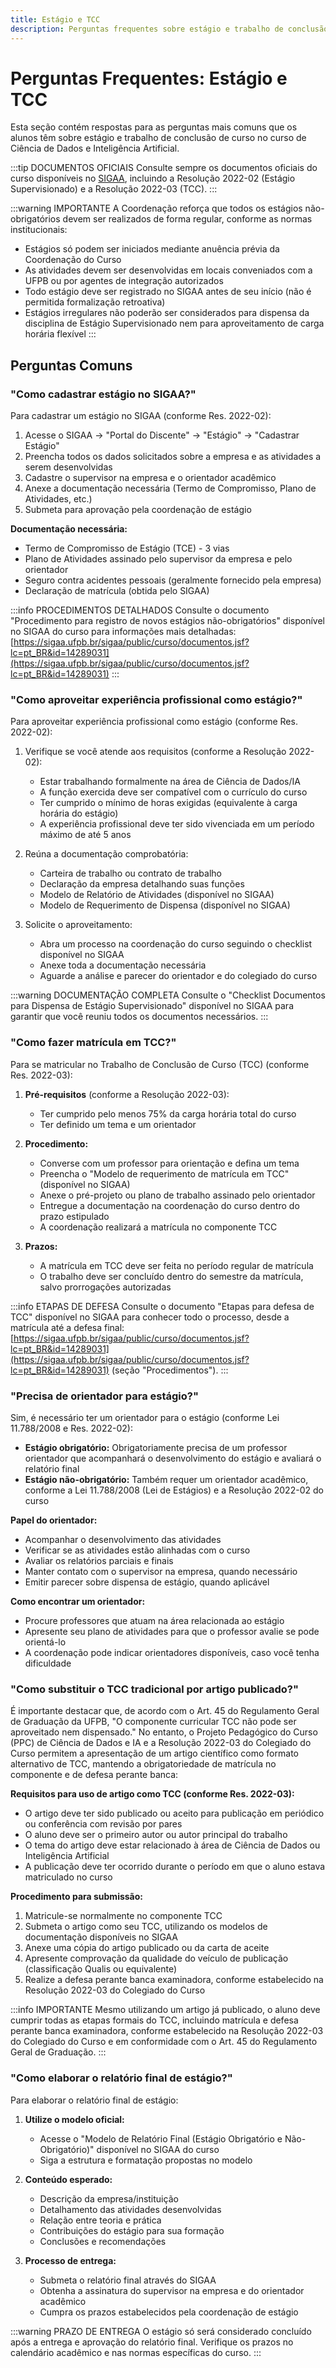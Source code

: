 ```yaml
---
title: Estágio e TCC
description: Perguntas frequentes sobre estágio e trabalho de conclusão de curso
---
```


# Perguntas Frequentes: Estágio e TCC

Esta seção contém respostas para as perguntas mais comuns que os alunos têm sobre estágio e trabalho de conclusão de curso no curso de Ciência de Dados e Inteligência Artificial.

:::tip DOCUMENTOS OFICIAIS
Consulte sempre os documentos oficiais do curso disponíveis no [SIGAA](https://sigaa.ufpb.br/sigaa/public/curso/documentos.jsf?lc=pt_BR&id=14289031), incluindo a Resolução 2022-02 (Estágio Supervisionado) e a Resolução 2022-03 (TCC).
:::

:::warning IMPORTANTE
A Coordenação reforça que todos os estágios não-obrigatórios devem ser realizados de forma regular, conforme as normas institucionais:
- Estágios só podem ser iniciados mediante anuência prévia da Coordenação do Curso
- As atividades devem ser desenvolvidas em locais conveniados com a UFPB ou por agentes de integração autorizados
- Todo estágio deve ser registrado no SIGAA antes de seu início (não é permitida formalização retroativa)
- Estágios irregulares não poderão ser considerados para dispensa da disciplina de Estágio Supervisionado nem para aproveitamento de carga horária flexível
:::

## Perguntas Comuns

### "Como cadastrar estágio no SIGAA?"

Para cadastrar um estágio no SIGAA (conforme Res. 2022-02):

1. Acesse o SIGAA → "Portal do Discente" → "Estágio" → "Cadastrar Estágio"
2. Preencha todos os dados solicitados sobre a empresa e as atividades a serem desenvolvidas
3. Cadastre o supervisor na empresa e o orientador acadêmico
4. Anexe a documentação necessária (Termo de Compromisso, Plano de Atividades, etc.)
5. Submeta para aprovação pela coordenação de estágio

**Documentação necessária:**
- Termo de Compromisso de Estágio (TCE) - 3 vias
- Plano de Atividades assinado pelo supervisor da empresa e pelo orientador
- Seguro contra acidentes pessoais (geralmente fornecido pela empresa)
- Declaração de matrícula (obtida pelo SIGAA)

:::info PROCEDIMENTOS DETALHADOS
Consulte o documento "Procedimento para registro de novos estágios não-obrigatórios" disponível no SIGAA do curso para informações mais detalhadas: [https://sigaa.ufpb.br/sigaa/public/curso/documentos.jsf?lc=pt_BR&id=14289031](https://sigaa.ufpb.br/sigaa/public/curso/documentos.jsf?lc=pt_BR&id=14289031)
:::

### "Como aproveitar experiência profissional como estágio?"

Para aproveitar experiência profissional como estágio (conforme Res. 2022-02):

1. Verifique se você atende aos requisitos (conforme a Resolução 2022-02):
   - Estar trabalhando formalmente na área de Ciência de Dados/IA
   - A função exercida deve ser compatível com o currículo do curso
   - Ter cumprido o mínimo de horas exigidas (equivalente à carga horária do estágio)
   - A experiência profissional deve ter sido vivenciada em um período máximo de até 5 anos

2. Reúna a documentação comprobatória:
   - Carteira de trabalho ou contrato de trabalho
   - Declaração da empresa detalhando suas funções
   - Modelo de Relatório de Atividades (disponível no SIGAA)
   - Modelo de Requerimento de Dispensa (disponível no SIGAA)

3. Solicite o aproveitamento:
   - Abra um processo na coordenação do curso seguindo o checklist disponível no SIGAA
   - Anexe toda a documentação necessária
   - Aguarde a análise e parecer do orientador e do colegiado do curso

:::warning DOCUMENTAÇÃO COMPLETA
Consulte o "Checklist Documentos para Dispensa de Estágio Supervisionado" disponível no SIGAA para garantir que você reuniu todos os documentos necessários.
:::

### "Como fazer matrícula em TCC?"

Para se matricular no Trabalho de Conclusão de Curso (TCC) (conforme Res. 2022-03):

1. **Pré-requisitos** (conforme a Resolução 2022-03):
   - Ter cumprido pelo menos 75% da carga horária total do curso
   - Ter definido um tema e um orientador

2. **Procedimento:**
   - Converse com um professor para orientação e defina um tema
   - Preencha o "Modelo de requerimento de matrícula em TCC" (disponível no SIGAA)
   - Anexe o pré-projeto ou plano de trabalho assinado pelo orientador
   - Entregue a documentação na coordenação do curso dentro do prazo estipulado
   - A coordenação realizará a matrícula no componente TCC

3. **Prazos:**
   - A matrícula em TCC deve ser feita no período regular de matrícula
   - O trabalho deve ser concluído dentro do semestre da matrícula, salvo prorrogações autorizadas

:::info ETAPAS DE DEFESA
Consulte o documento "Etapas para defesa de TCC" disponível no SIGAA para conhecer todo o processo, desde a matrícula até a defesa final: [https://sigaa.ufpb.br/sigaa/public/curso/documentos.jsf?lc=pt_BR&id=14289031](https://sigaa.ufpb.br/sigaa/public/curso/documentos.jsf?lc=pt_BR&id=14289031) (seção "Procedimentos").
:::

### "Precisa de orientador para estágio?"

Sim, é necessário ter um orientador para o estágio (conforme Lei 11.788/2008 e Res. 2022-02):

- **Estágio obrigatório:** Obrigatoriamente precisa de um professor orientador que acompanhará o desenvolvimento do estágio e avaliará o relatório final
- **Estágio não-obrigatório:** Também requer um orientador acadêmico, conforme a Lei 11.788/2008 (Lei de Estágios) e a Resolução 2022-02 do curso

**Papel do orientador:**
- Acompanhar o desenvolvimento das atividades
- Verificar se as atividades estão alinhadas com o curso
- Avaliar os relatórios parciais e finais
- Manter contato com o supervisor na empresa, quando necessário
- Emitir parecer sobre dispensa de estágio, quando aplicável

**Como encontrar um orientador:**
- Procure professores que atuam na área relacionada ao estágio
- Apresente seu plano de atividades para que o professor avalie se pode orientá-lo
- A coordenação pode indicar orientadores disponíveis, caso você tenha dificuldade

### "Como substituir o TCC tradicional por artigo publicado?"

É importante destacar que, de acordo com o Art. 45 do Regulamento Geral de Graduação da UFPB, "O componente curricular TCC não pode ser aproveitado nem dispensado." No entanto, o Projeto Pedagógico do Curso (PPC) de Ciência de Dados e IA e a Resolução 2022-03 do Colegiado do Curso permitem a apresentação de um artigo científico como formato alternativo de TCC, mantendo a obrigatoriedade de matrícula no componente e de defesa perante banca:

**Requisitos para uso de artigo como TCC (conforme Res. 2022-03):**
- O artigo deve ter sido publicado ou aceito para publicação em periódico ou conferência com revisão por pares
- O aluno deve ser o primeiro autor ou autor principal do trabalho
- O tema do artigo deve estar relacionado à área de Ciência de Dados ou Inteligência Artificial
- A publicação deve ter ocorrido durante o período em que o aluno estava matriculado no curso

**Procedimento para submissão:**
1. Matricule-se normalmente no componente TCC
2. Submeta o artigo como seu TCC, utilizando os modelos de documentação disponíveis no SIGAA
3. Anexe uma cópia do artigo publicado ou da carta de aceite
4. Apresente comprovação da qualidade do veículo de publicação (classificação Qualis ou equivalente)
5. Realize a defesa perante banca examinadora, conforme estabelecido na Resolução 2022-03 do Colegiado do Curso

:::info IMPORTANTE
Mesmo utilizando um artigo já publicado, o aluno deve cumprir todas as etapas formais do TCC, incluindo matrícula e defesa perante banca examinadora, conforme estabelecido na Resolução 2022-03 do Colegiado do Curso e em conformidade com o Art. 45 do Regulamento Geral de Graduação.
:::

### "Como elaborar o relatório final de estágio?"

Para elaborar o relatório final de estágio:

1. **Utilize o modelo oficial:**
   - Acesse o "Modelo de Relatório Final (Estágio Obrigatório e Não-Obrigatório)" disponível no SIGAA do curso
   - Siga a estrutura e formatação propostas no modelo

2. **Conteúdo esperado:**
   - Descrição da empresa/instituição
   - Detalhamento das atividades desenvolvidas
   - Relação entre teoria e prática
   - Contribuições do estágio para sua formação
   - Conclusões e recomendações

3. **Processo de entrega:**
   - Submeta o relatório final através do SIGAA
   - Obtenha a assinatura do supervisor na empresa e do orientador acadêmico
   - Cumpra os prazos estabelecidos pela coordenação de estágio
   
:::warning PRAZO DE ENTREGA
O estágio só será considerado concluído após a entrega e aprovação do relatório final. Verifique os prazos no calendário acadêmico e nas normas específicas do curso.
:::